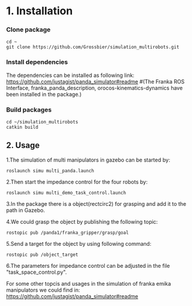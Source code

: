 # 1. Installation
### Clone package
```
cd ~
git clone https://github.com/Grossbier/simulation_multirobots.git
```
### Install dependencies
The dependencies can be installed as following link:
https://github.com/justagist/panda_simulator#readme #(The Franka ROS Interface, franka_panda_description, orocos-kinematics-dynamics have been installed in the package.)

### Build packages
```
cd ~/simulation_multirobots
catkin build
```

## 2. Usage
1.The simulation of multi manipulators in gazebo can be started by:
```
roslaunch simu multi_panda.launch
```
2.Then start the impedance control for the four robots by:
```
roslaunch simu multi_demo_task_control.launch
```
3.In the package there is a object(rectcirc2) for grasping and add it to the path in Gazebo.

4.We could grasp the object by publishing the following topic:
```
rostopic pub /panda1/franka_gripper/grasp/goal
```
5.Send a target for the object by using following command:
```
rostopic pub /object_target
```
6.The parameters for impedance control can be adjusted in the file "task_space_control.py".

For some other topcis and usages in the simulation of franka emika manipulators we could find in:
https://github.com/justagist/panda_simulator#readme
